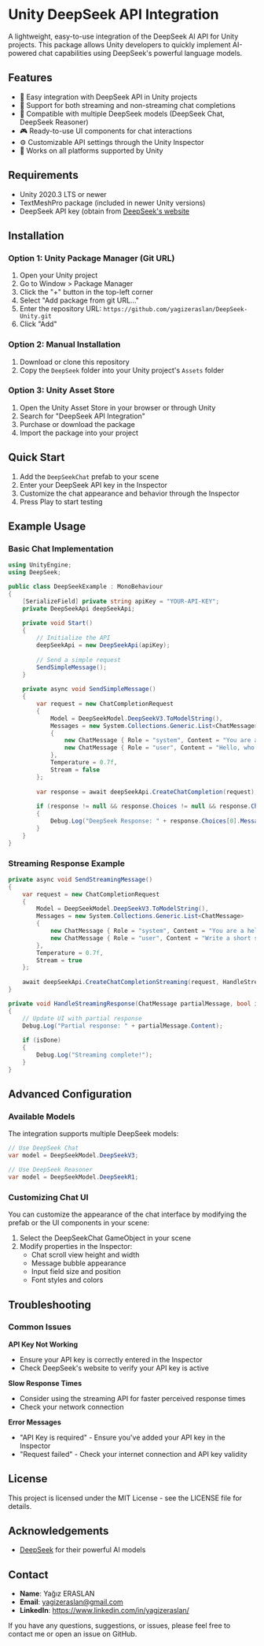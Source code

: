 # Unity DeepSeek API Integration

A lightweight, easy-to-use integration of the DeepSeek AI API for Unity projects. This package allows Unity developers to quickly implement AI-powered chat capabilities using DeepSeek's powerful language models.

## Features

- 🚀 Easy integration with DeepSeek API in Unity projects
- 💬 Support for both streaming and non-streaming chat completions
- 🔄 Compatible with multiple DeepSeek models (DeepSeek Chat, DeepSeek Reasoner)
- 🎮 Ready-to-use UI components for chat interactions
- ⚙️ Customizable API settings through the Unity Inspector
- 📱 Works on all platforms supported by Unity

## Requirements

- Unity 2020.3 LTS or newer
- TextMeshPro package (included in newer Unity versions)
- DeepSeek API key (obtain from [DeepSeek's website](https://www.deepseek.com/)

## Installation

### Option 1: Unity Package Manager (Git URL)

1. Open your Unity project
2. Go to Window > Package Manager
3. Click the "+" button in the top-left corner
4. Select "Add package from git URL..."
5. Enter the repository URL: `https://github.com/yagizeraslan/DeepSeek-Unity.git`
6. Click "Add"

### Option 2: Manual Installation

1. Download or clone this repository
2. Copy the `DeepSeek` folder into your Unity project's `Assets` folder

### Option 3: Unity Asset Store

1. Open the Unity Asset Store in your browser or through Unity
2. Search for "DeepSeek API Integration"
3. Purchase or download the package
4. Import the package into your project

## Quick Start

1. Add the `DeepSeekChat` prefab to your scene
2. Enter your DeepSeek API key in the Inspector
3. Customize the chat appearance and behavior through the Inspector
4. Press Play to start testing

## Example Usage

### Basic Chat Implementation

```csharp
using UnityEngine;
using DeepSeek;

public class DeepSeekExample : MonoBehaviour
{
    [SerializeField] private string apiKey = "YOUR-API-KEY";
    private DeepSeekApi deepSeekApi;
    
    private void Start()
    {
        // Initialize the API
        deepSeekApi = new DeepSeekApi(apiKey);
        
        // Send a simple request
        SendSimpleMessage();
    }
    
    private async void SendSimpleMessage()
    {
        var request = new ChatCompletionRequest
        {
            Model = DeepSeekModel.DeepSeekV3.ToModelString(),
            Messages = new System.Collections.Generic.List<ChatMessage>
            {
                new ChatMessage { Role = "system", Content = "You are a helpful assistant." },
                new ChatMessage { Role = "user", Content = "Hello, who are you?" }
            },
            Temperature = 0.7f,
            Stream = false
        };
        
        var response = await deepSeekApi.CreateChatCompletion(request);
        
        if (response != null && response.Choices != null && response.Choices.Count > 0)
        {
            Debug.Log("DeepSeek Response: " + response.Choices[0].Message.Content);
        }
    }
}
```

### Streaming Response Example

```csharp
private async void SendStreamingMessage()
{
    var request = new ChatCompletionRequest
    {
        Model = DeepSeekModel.DeepSeekV3.ToModelString(),
        Messages = new System.Collections.Generic.List<ChatMessage>
        {
            new ChatMessage { Role = "system", Content = "You are a helpful assistant." },
            new ChatMessage { Role = "user", Content = "Write a short story about a robot." }
        },
        Temperature = 0.7f,
        Stream = true
    };
    
    await deepSeekApi.CreateChatCompletionStreaming(request, HandleStreamingResponse);
}

private void HandleStreamingResponse(ChatMessage partialMessage, bool isDone)
{
    // Update UI with partial response
    Debug.Log("Partial response: " + partialMessage.Content);
    
    if (isDone)
    {
        Debug.Log("Streaming complete!");
    }
}
```

## Advanced Configuration

### Available Models

The integration supports multiple DeepSeek models:

```csharp
// Use DeepSeek Chat
var model = DeepSeekModel.DeepSeekV3;

// Use DeepSeek Reasoner
var model = DeepSeekModel.DeepSeekR1;
```

### Customizing Chat UI

You can customize the appearance of the chat interface by modifying the prefab or the UI components in your scene:

1. Select the DeepSeekChat GameObject in your scene
2. Modify properties in the Inspector:
   - Chat scroll view height and width
   - Message bubble appearance
   - Input field size and position
   - Font styles and colors

## Troubleshooting

### Common Issues

**API Key Not Working**
- Ensure your API key is correctly entered in the Inspector
- Check DeepSeek's website to verify your API key is active

**Slow Response Times**
- Consider using the streaming API for faster perceived response times
- Check your network connection

**Error Messages**
- "API Key is required" - Ensure you've added your API key in the Inspector
- "Request failed" - Check your internet connection and API key validity

## License

This project is licensed under the MIT License - see the LICENSE file for details.

## Acknowledgements

- [DeepSeek](https://www.deepseek.com/) for their powerful AI models

## Contact

- **Name**: Yağız ERASLAN
- **Email**: yagizeraslan@gmail.com
- **LinkedIn**: https://www.linkedin.com/in/yagizeraslan/

If you have any questions, suggestions, or issues, please feel free to contact me or open an issue on GitHub.
